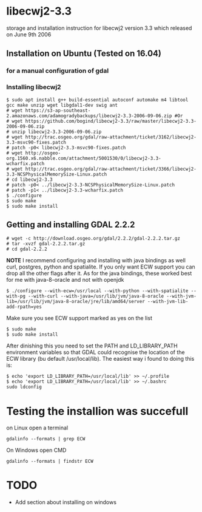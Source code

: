 # libecwj2-3.3
storage and installation instruction for libecwj2 version 3.3 which released on June 9th 2006

## Installation on Ubuntu (Tested on 16.04)
### for a manual configuration of gdal
### Installing libecwj2
```
$ sudo apt install g++ build-essential autoconf automake m4 libtool gcc make unzip wget libgdal1-dev swig ant
# wget https://s3-ap-southeast-2.amazonaws.com/adamogradybackups/libecwj2-3.3-2006-09-06.zip #Or
# wget https://github.com/bogind/libecwj2-3.3/raw/master/libecwj2-3.3-2006-09-06.zip
# unzip libecwj2-3.3-2006-09-06.zip
# wget http://trac.osgeo.org/gdal/raw-attachment/ticket/3162/libecwj2-3.3-msvc90-fixes.patch
# patch -p0< libecwj2-3.3-msvc90-fixes.patch
# wget http://osgeo-org.1560.x6.nabble.com/attachment/5001530/0/libecwj2-3.3-wcharfix.patch
# wget http://trac.osgeo.org/gdal/raw-attachment/ticket/3366/libecwj2-3.3-NCSPhysicalMemorySize-Linux.patch
# cd libecwj2-3.3
# patch -p0< ../libecwj2-3.3-NCSPhysicalMemorySize-Linux.patch
# patch -p1< ../libecwj2-3.3-wcharfix.patch
$ ./configure
$ sudo make
$ sudo make install
```

## Getting and installing GDAL 2.2.2
```
# wget -c http://download.osgeo.org/gdal/2.2.2/gdal-2.2.2.tar.gz
# tar -xvzf gdal-2.2.2.tar.gz
# cd gdal-2.2.2
```
**NOTE** I recommend configuring and installing with java bindings as well curl, postgres, python and spatialite.
If you only want ECW support you can drop all the other flags after it.
As for the java bindings, these worked best for me with java-8-oracle and not with openjdk
```
$ ./configure --with-ecw=/usr/local --with-python --with-spatialite --with-pg --with-curl --with-java=/usr/lib/jvm/java-8-oracle --with-jvm-lib=/usr/lib/jvm/java-8-oracle/jre/lib/amd64/server --with-jvm-lib-add-rpath=yes
```
Make sure you see ECW support marked as yes on the list
```
$ sudo make
$ sudo make install
```
After dinishing this you need to set the PATH and LD_LIBRARY_PATH environment variables so that GDAL could recognise the location of the ECW library (bu default /usr/local/lib).
The easiest way i found to doing this is:
```
$ echo 'export LD_LIBRARY_PATH=/usr/local/lib' >> ~/.profile
$ echo 'export LD_LIBRARY_PATH=/usr/local/lib' >> ~/.bashrc
sudo ldconfig
```

# Testing the installion was succefull
on Linux open a terminal
```
gdalinfo --formats | grep ECW
```
On Windows open CMD
```
gdalinfo --formats | findstr ECW
```

# TODO
 -  Add section about installing on windows
